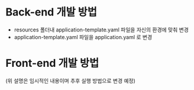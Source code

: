 # Back-end 개발 방법
- resources 폴더내 application-template.yaml 파일을 자신의 환경에 맞춰 변경
- application-template.yaml 파일을 application.yaml 로 변경

# Front-end 개발 방법

(위 설명은 임시적인 내용이며 추후 실행 방법으로 변경 예정)